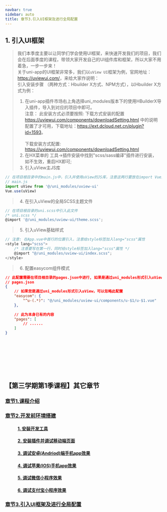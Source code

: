 ```yaml
---
navbar: true
sidebar: auto
title: 章节3.引入UI框架及进行全局配置
---
```



## 1. 引入UI框架
> 我们本季度主要以让同学们学会使用UI框架，来快速开发我们的项目，我们会在后面季度的课程，带领大家开发自己的UI组件库和框架，所以大家不用着急，一步一步来！<br/>
> 关于uni-app的UI框架非常多，我们以`uView UI`框架为例，官网地址： <https://uviewui.com/>，来给大家作说明： <br/>
> 引入安装步骤 （两种方式：Hbuilder X方式、NPM方式），以Hbuilder X方式为例： <br/>
> 1. 在uni-app插件市场右上角选择uni_modules版本下的使用HBuilderX导入插件，导入到对应的项目中即可。<br/>
> 注意： 此安装方式必须要按照: 下载方式安装的配置 <https://uviewui.com/components/downloadSetting.html> 中的说明配置了才可用，下载地址：<https://ext.dcloud.net.cn/plugin?id=1593>。<br/><br/>
> 下载安装方式配置: <https://uviewui.com/components/downloadSetting.html>
> 2. 在HX菜单的 工具->插件安装中找到"scss/sass编译"插件进行安装， 如不生效，重启HX即可;<br/>
> 3. 引入uView主JS库 <br/>
```js
// 在项目根目录中的main.js中，引入并使用uView的JS库，注意这两行要放在import Vue之后
// main.js
import uView from '@/uni_modules/uview-ui'
Vue.use(uView)
```
> 4. 在引入uView的全局SCSS主题文件 <br/>
```js
// 在项目根目录的uni.scss中引入此文件
/* uni.scss */
@import '@/uni_modules/uview-ui/theme.scss';
```
> 5. 引入uView基础样式
```js
// 注意: 在App.vue中首行的位置引入，注意给style标签加入lang="scss"属性
<style lang="scss">
	/* 注意要写在第一行，同时给style标签加入lang="scss"属性 */
	@import "@/uni_modules/uview-ui/index.scss";
</style>
```
> 6. 配置easycom组件模式
```json
// 此配置需要在项目根目录的pages.json中进行, 如果是通过uni_modules形式引入uView，可以忽略此配置
// pages.json
{
	// 如果您是通过uni_modules形式引入uView，可以忽略此配置
	"easycom": {
		"^u-(.*)": "@/uni_modules/uview-ui/components/u-$1/u-$1.vue"
	},
	
	// 此为本身已有的内容
	"pages": [
		// ......
	]
}
```
















<br/><br/><br/><br/><br/><br/>

## 【第三学期第1季课程】其它章节
### [章节1.课程介绍](/thirdless/w-a '章节1.课程介绍')
<!-- <LessList  /> -->
### [章节2.开发前环境搭建](/thirdless/w-a/02开发前环境搭建 '章节2.开发前环境搭建')
####  <a href="/thirdless/w-a/02开发前环境搭建.html#_1-安装开发工具" style="margin-left:40px;">1. 安装开发工具</a>
####  <a href="/thirdless/w-a/02开发前环境搭建.html#_2-安装插件并调试移动端页面" style="margin-left:40px;">2. 安装插件并调试移动端页面</a>
####  <a href="/thirdless/w-a/02开发前环境搭建.html#_3-调试安卓(Andriod)端手机app效果" style="margin-left:40px;">3. 调试安卓(Andriod)端手机app效果</a>
####  <a href="/thirdless/w-a/02开发前环境搭建.html#_4-调试苹果(IOS)手机app效果" style="margin-left:40px;">4. 调试苹果(IOS)手机app效果</a>
####  <a href="/thirdless/w-a/02开发前环境搭建.html#_5-调试微信小程序效果" style="margin-left:40px;">5. 调试微信小程序效果</a>
####  <a href="/thirdless/w-a/02开发前环境搭建.html#_6-调试支付宝小程序效果" style="margin-left:40px;">6. 调试支付宝小程序效果</a>
### [章节3.引入UI框架及进行全局配置](/thirdless/w-a/03引入UI框架及进行全局配置 '章节2.引入UI框架及进行全局配置')